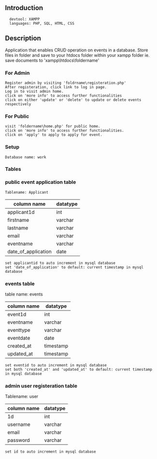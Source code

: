 ## Introduction

      devtool: XAMPP
      languages: PHP, SQL, HTML, CSS

## Description
   Application that enables CRUD operation on events in a database. Store files in folder and save to your htdocs folder within your xampp folder ie. save documents to 'xampp\htdocs\foldername'

### For Admin 
    Register admin by visiting 'foldrname\registeration.php'
    After registeration, click link to log in page. 
    Log in to visit admin home.
    click on 'more info' to access further functionalities
    click on either 'update' or 'delete' to update or delete events respectively

### For Public
    visit 'foldername\home.php' for public home.
    click on 'more info' to access further functionalities.
    click on 'apply' to apply to apply for event.

### Setup

    Database name: work

### Tables


### public event application table

    Tablename: Applicant

| column name | datatype |
| ----------- | -------- |
| applicant1d | int      |
| firstname   | varchar  |
| lastname    | varchar  |
| email       | varchar  |
| eventname   | varchar  |
|date_of_application| date|
    
    set applicantid to auto increment in mysql database
    set 'date_of_application' to default: current timestamp in mysql database

### events table

table name: events
 
| column name | datatype |
| ----------- | -------- |
| event1d     | int      |
| eventname   | varchar  |
| eventtype   | varchar  |
| eventdate   | date     |
| created_at  | timestamp|
| updated_at  | timestamp|

    set eventid to auto increment in mysql database
    set both 'created_at' and 'updated_at' to default: current timestamp in mysql database

### admin user registeration table
 Tablename: user

| column name | datatype |
| ----------- | -------- |
| 1d          | int      |
| username    | varchar  |
| email       | varchar  |
| password    | varchar  |
    
    set id to auto increment in mysql database